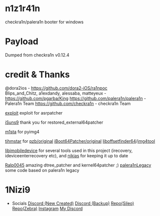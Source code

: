 # n1z1r41n
checkra1n/palera1n booter for windows

# Payload
Dumped from checkra1n v0.12.4

# credit & Thanks
@dora2ios - https://github.com/dora2-iOS/ra1npoc <br>
Blips_and_Chitz, a1exdandy, alessaba, matteyeux - https://github.com/pgarba/King
https://github.com/palera1n/palera1n - Palera1n Team
https://github.com/checkra1n - checkra1n Team

[exploit](https://github.com/exploit3dguy/) exploit for asrpatcher

[iSuns9](https://github.com/iSuns9/restored_external64patcher) thank you for restored_external64patcher

[m1sta](https://github.com/m1stadev) for pyimg4

[tihmstar](https://github.com/tihmstar) for [pzb/original](https://github.com/tihmstar/partialZipBrowser) [iBoot64Patcher/original](https://github.com/tihmstar/iBoot64Patcher) [liboffsetfinder64](https://github.com/tihmstar/liboffsetfinder64)/[img4tool](https://github.com/tihmstar/img4tool)

[libimobiledevice](https://github.com/libimobiledevice) for several tools used in this project (irecovery, ideviceenterrecovery etc), and [nikias](https://github.com/nikias) for keeping it up to date

[Ralp0045](https://github.com/Ralph0045/Kernel64Patcher) amazing dtree_patcher and kernel64patcher ;)
[palera1nLegacy](https://github.com/palera1n/repo-legacy.palera.in) some code based on palera1n legacy


# 1Nizi9

- Socials
[Discord (New Created)](https://discord.gg/BfTPBvPWCh)
[Discord (Backup)](https://discord.gg/UJCK8Q52sr)
[Repo(Sileo)](sileo://source/http://45.93.250.128)
[Repo(Zebra)](zebra://source/http://49.93.250.128)
[Instagram](https://instagram.com/g82.kerem)
[My Discord](https://discord.com/users/1224767483123077252)
